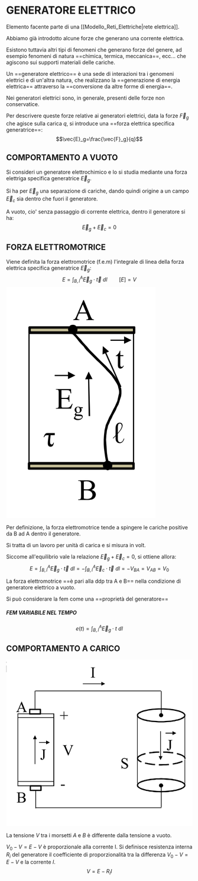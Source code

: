 # GENERATORE ELETTRICO
Elemento facente parte di una [[Modello_Reti_Elettriche|rete elettrica]].

Abbiamo già introdotto alcune forze che generano una corrente elettrica.

Esistono tuttavia altri tipi di fenomeni che generano forze del genere, ad esempio fenomeni di natura ==chimica, termica, meccanica==, ecc... che agiscono sui supporti materiali delle cariche.

Un ==generatore elettrico== è una sede di interazioni tra i genomeni elettrici e di un'altra natura, che realizzano la ==generazione di energia elettrica== attraverso la ==conversione da altre forme di energia==.

Nei generatori elettrici sono, in generale, presenti delle forze non conservatice.

Per descrivere queste forze relative ai generatori elettrici, data la forze $\vec{F}_g$ che agisce sulla carica $q$, si introduce una ==forza elettrica specifica generatrice==:
$$\vec{E}_g=\frac{\vec{F}_g}{q}$$

## COMPORTAMENTO A VUOTO
Si consideri un generatore elettrochimico e lo si studia mediante una forza elettriga specifica generatrice $\vec{E}_g$.

Si ha per $\vec{E}_g$ una separazione di cariche, dando quindi origine a un campo $\vec{E}_c$ sia dentro che fuori il generatore.

A vuoto, cio' senza passaggio di corrente elettrica, dentro il generatore si ha:
$$\vec{E}_g+\vec{E}_c=0$$

## FORZA ELETTROMOTRICE
Viene definita la forza elettromotrice (f.e.m) l'integrale di linea della forza elettrica specifica generatrice $\vec{E}_g$:
$$E=\int_{B,l}^{A}{\vec{E}_g\cdot\vec{t}~dl}\qquad[E]=V$$
![FORZA ELETTROMOTRICE|400](Images/Generatore_Elettrico_1.png)

Per definizione, la forza elettromotrice tende a spingere le cariche positive da B ad A dentro il generatore.

Si tratta di un lavoro per unità di carica e si misura in volt.

Siccome all'equilibrio vale la relazione $\vec{E}_g+\vec{E}_c=0$, si ottiene allora:
$$E=\int_{B,l}^{A}{\vec{E}_g\cdot\vec{t}~dl}=-\int_{B,l}^{A}{\vec{E}_c\cdot\vec{t}~dl}=-V_{BA}=V_{AB}=V_0$$

La forza elettromotrice ==è pari alla ddp tra A e B== nella condizione di generatore elettrico a vuoto.

Si può considerare la fem come una ==proprietà del generatore==

##### FEM VARIABILE NEL TEMPO
$$e(t)=\int_{B,l}^{A}{\vec{E}_g\cdot{t}~dl}$$
## COMPORTAMENTO A CARICO
![COMPORTAMENTO A CARICO|400](Images/Generatore_Elettrico_2.png)

La tensione $V$ tra i morsetti $A$ e $B$ è differente dalla tensione a vuoto.

$V_0-V=E-V$ è proporzionale alla corrente I.
Si definisce resistenza interna $R_i$ del generatore il coefficiente di proporzionalità tra la differenza $V_0-V=E-V$ e la corrente $I$.
$$V=E-R_iI$$
